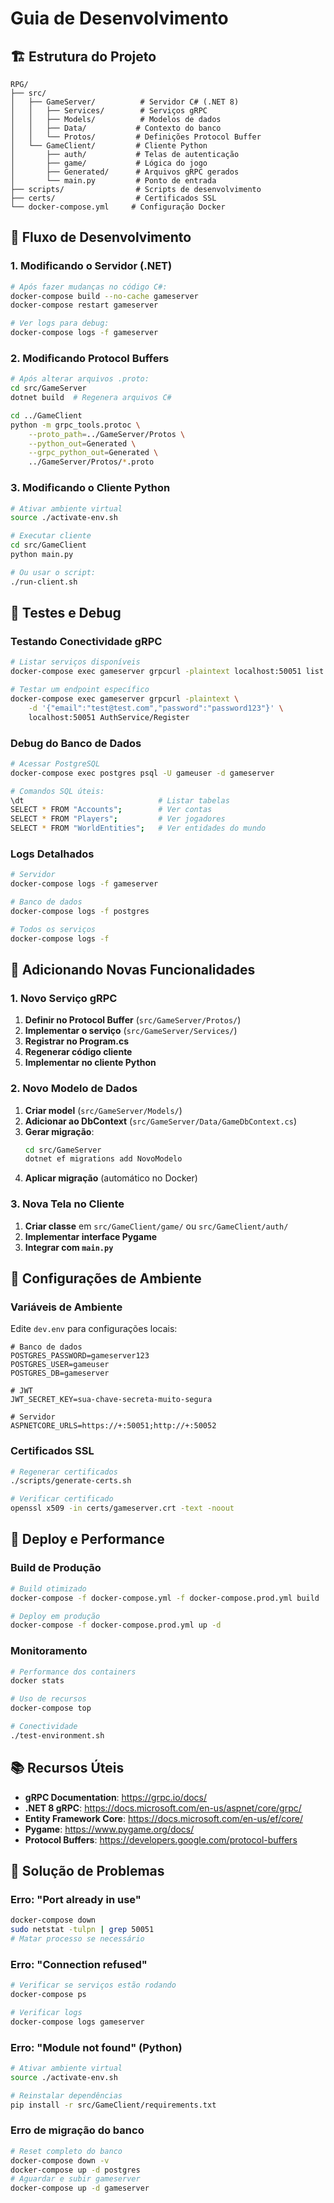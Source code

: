 # Guia de Desenvolvimento

## 🏗️ Estrutura do Projeto

```
RPG/
├── src/
│   ├── GameServer/          # Servidor C# (.NET 8)
│   │   ├── Services/        # Serviços gRPC
│   │   ├── Models/          # Modelos de dados
│   │   ├── Data/           # Contexto do banco
│   │   └── Protos/         # Definições Protocol Buffer
│   └── GameClient/         # Cliente Python
│       ├── auth/           # Telas de autenticação
│       ├── game/           # Lógica do jogo
│       ├── Generated/      # Arquivos gRPC gerados
│       └── main.py         # Ponto de entrada
├── scripts/                # Scripts de desenvolvimento
├── certs/                  # Certificados SSL
└── docker-compose.yml     # Configuração Docker
```

## 🔄 Fluxo de Desenvolvimento

### 1. Modificando o Servidor (.NET)

```bash
# Após fazer mudanças no código C#:
docker-compose build --no-cache gameserver
docker-compose restart gameserver

# Ver logs para debug:
docker-compose logs -f gameserver
```

### 2. Modificando Protocol Buffers

```bash
# Após alterar arquivos .proto:
cd src/GameServer
dotnet build  # Regenera arquivos C#

cd ../GameClient
python -m grpc_tools.protoc \
    --proto_path=../GameServer/Protos \
    --python_out=Generated \
    --grpc_python_out=Generated \
    ../GameServer/Protos/*.proto
```

### 3. Modificando o Cliente Python

```bash
# Ativar ambiente virtual
source ./activate-env.sh

# Executar cliente
cd src/GameClient
python main.py

# Ou usar o script:
./run-client.sh
```

## 🧪 Testes e Debug

### Testando Conectividade gRPC

```bash
# Listar serviços disponíveis
docker-compose exec gameserver grpcurl -plaintext localhost:50051 list

# Testar um endpoint específico
docker-compose exec gameserver grpcurl -plaintext \
    -d '{"email":"test@test.com","password":"password123"}' \
    localhost:50051 AuthService/Register
```

### Debug do Banco de Dados

```bash
# Acessar PostgreSQL
docker-compose exec postgres psql -U gameuser -d gameserver

# Comandos SQL úteis:
\dt                              # Listar tabelas
SELECT * FROM "Accounts";        # Ver contas
SELECT * FROM "Players";         # Ver jogadores
SELECT * FROM "WorldEntities";   # Ver entidades do mundo
```

### Logs Detalhados

```bash
# Servidor
docker-compose logs -f gameserver

# Banco de dados
docker-compose logs -f postgres

# Todos os serviços
docker-compose logs -f
```

## 🎯 Adicionando Novas Funcionalidades

### 1. Novo Serviço gRPC

1. **Definir no Protocol Buffer** (`src/GameServer/Protos/`)
2. **Implementar o serviço** (`src/GameServer/Services/`)
3. **Registrar no Program.cs**
4. **Regenerar código cliente**
5. **Implementar no cliente Python**

### 2. Novo Modelo de Dados

1. **Criar model** (`src/GameServer/Models/`)
2. **Adicionar ao DbContext** (`src/GameServer/Data/GameDbContext.cs`)
3. **Gerar migração**:
   ```bash
   cd src/GameServer
   dotnet ef migrations add NovoModelo
   ```
4. **Aplicar migração** (automático no Docker)

### 3. Nova Tela no Cliente

1. **Criar classe** em `src/GameClient/game/` ou `src/GameClient/auth/`
2. **Implementar interface Pygame**
3. **Integrar com `main.py`**

## 🔧 Configurações de Ambiente

### Variáveis de Ambiente

Edite `dev.env` para configurações locais:

```env
# Banco de dados
POSTGRES_PASSWORD=gameserver123
POSTGRES_USER=gameuser
POSTGRES_DB=gameserver

# JWT
JWT_SECRET_KEY=sua-chave-secreta-muito-segura

# Servidor
ASPNETCORE_URLS=https://+:50051;http://+:50052
```

### Certificados SSL

```bash
# Regenerar certificados
./scripts/generate-certs.sh

# Verificar certificado
openssl x509 -in certs/gameserver.crt -text -noout
```

## 🚀 Deploy e Performance

### Build de Produção

```bash
# Build otimizado
docker-compose -f docker-compose.yml -f docker-compose.prod.yml build

# Deploy em produção
docker-compose -f docker-compose.prod.yml up -d
```

### Monitoramento

```bash
# Performance dos containers
docker stats

# Uso de recursos
docker-compose top

# Conectividade
./test-environment.sh
```

## 📚 Recursos Úteis

- **gRPC Documentation**: https://grpc.io/docs/
- **.NET 8 gRPC**: https://docs.microsoft.com/en-us/aspnet/core/grpc/
- **Entity Framework Core**: https://docs.microsoft.com/en-us/ef/core/
- **Pygame**: https://www.pygame.org/docs/
- **Protocol Buffers**: https://developers.google.com/protocol-buffers

## 🐛 Solução de Problemas

### Erro: "Port already in use"
```bash
docker-compose down
sudo netstat -tulpn | grep 50051
# Matar processo se necessário
```

### Erro: "Connection refused"
```bash
# Verificar se serviços estão rodando
docker-compose ps

# Verificar logs
docker-compose logs gameserver
```

### Erro: "Module not found" (Python)
```bash
# Ativar ambiente virtual
source ./activate-env.sh

# Reinstalar dependências
pip install -r src/GameClient/requirements.txt
```

### Erro de migração do banco
```bash
# Reset completo do banco
docker-compose down -v
docker-compose up -d postgres
# Aguardar e subir gameserver
docker-compose up -d gameserver
```
